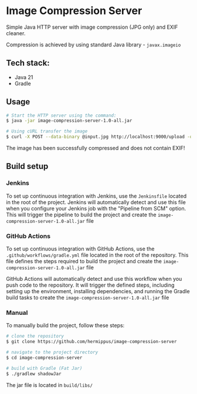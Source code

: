 # Image Compression Server
Simple Java HTTP server with image compression (JPG only) and EXIF cleaner.

Compression is achieved by using standard Java library - `javax.imageio`

## Tech stack:
* Java 21
* Gradle

## Usage
```bash
# Start the HTTP server using the command:
$ java -jar image-compression-server-1.0-all.jar

# Using cURL transfer the image
$ curl -X POST --data-binary @input.jpg http://localhost:9000/upload -o output.jpg
```
The image has been successfully compressed and does not contain EXIF!


## Build setup
### Jenkins

To set up continuous integration with Jenkins, use the `Jenkinsfile` located in the root of the project. Jenkins will
automatically detect and use this file when you configure your Jenkins job with the "Pipeline from SCM" option. This
will trigger the pipeline to build the project and create the `image-compression-server-1.0-all.jar` file

### GitHub Actions

To set up continuous integration with GitHub Actions, use the `.github/workflows/gradle.yml` file located in the root of
the repository. This file defines the steps required to build the project and create the `image-compression-server-1.0-all.jar` file

GitHub Actions will automatically detect and use this workflow when you push code to the repository. It will trigger the
defined steps, including setting up the environment, installing dependencies, and running the Gradle build tasks to
create the `image-compression-server-1.0-all.jar` file

### Manual

To manually build the project, follow these steps:

```bash
# clone the repository
$ git clone https://github.com/hermippus/image-compression-server

# navigate to the project directory
$ cd image-compression-server

# build with Gradle (Fat Jar)
$ ./gradlew shadowJar
```

The jar file is located in `build/libs/`
